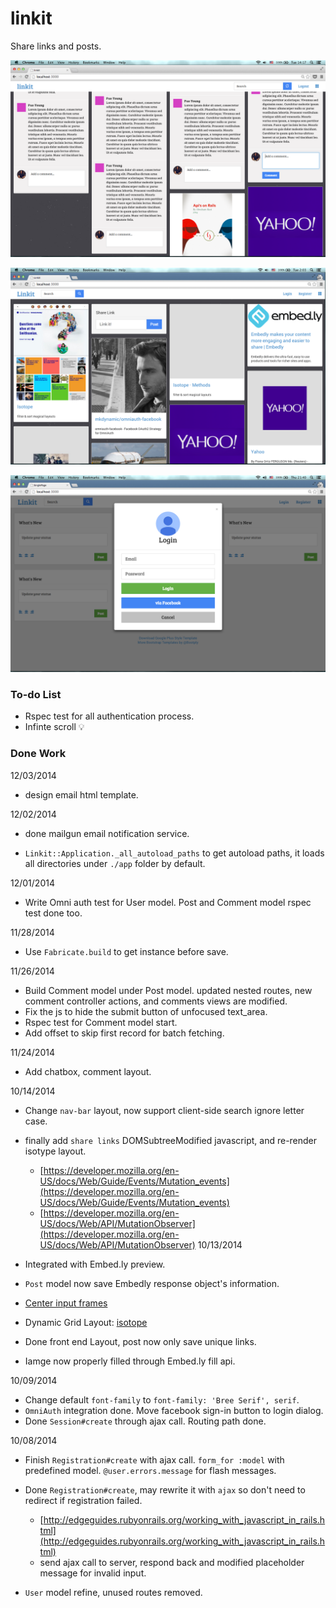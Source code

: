 linkit
======

Share links and posts.

![](https://github.com/jamesyang124/linkit/blob/master/Screenshot2014-11-25-2.png)

![](https://github.com/jamesyang124/linkit/blob/master/Screenshot2014-10-14.png)

![](https://github.com/jamesyang124/linkit/blob/master/Screenshot2014-10-09.png)

### To-do List

- Rspec test for all authentication process.
- Infinte scroll :bulb:

### Done Work

12/03/2014

- design email html template.

12/02/2014

- done mailgun email notification service.

- `Linkit::Application._all_autoload_paths` to get autoload paths, it loads all directories under `./app` folder by default. 

12/01/2014

- Write Omni auth test for User model. Post and Comment model rspec test done too.

11/28/2014

- Use `Fabricate.build` to get instance before save.

11/26/2014

- Build Comment model under Post model. updated nested routes, new comment controller actions, and comments views are modified.
- Fix the js to hide the submit button of unfocused text_area.
- Rspec test for Comment model start.
- Add offset to skip first record for batch fetching.

11/24/2014

- Add chatbox, comment layout.

10/14/2014

- Change `nav-bar` layout, now support client-side search ignore letter case.
- finally add `share links` DOMSubtreeModified javascript, and re-render isotype layout.
  - [https://developer.mozilla.org/en-US/docs/Web/Guide/Events/Mutation_events](https://developer.mozilla.org/en-US/docs/Web/Guide/Events/Mutation_events)
  - [https://developer.mozilla.org/en-US/docs/Web/API/MutationObserver](https://developer.mozilla.org/en-US/docs/Web/API/MutationObserver)
10/13/2014

- Integrated with Embed.ly preview.
- `Post` model now save Embedly response object's information.
- [Center input frames](http://stackoverflow.com/questions/18153234/center-a-div-using-bootstrap-3-markup-or-css)
- Dynamic Grid Layout: [isotope](http://isotope.metafizzy.co/index.html)
- Done front end Layout, post now only save unique links.
- Iamge now properly filled through Embed.ly fill api.

10/09/2014

- Change default `font-family` to `font-family: 'Bree Serif', serif`.
- `OmniAuth` integration done. Move facebook sign-in button to login dialog.
- Done `Session#create` through ajax call. Routing path done.

10/08/2014

- Finish `Registration#create` with ajax call. `form_for :model` with predefined model. `@user.errors.message` for flash messages.

- Done `Registration#create`, may rewrite it with `ajax` so don't need to redirect if registration failed.
  - [http://edgeguides.rubyonrails.org/working_with_javascript_in_rails.html](http://edgeguides.rubyonrails.org/working_with_javascript_in_rails.html)
  - send ajax call to server, respond back and modified placeholder message for invalid input. 

- `User` model refine, unused routes removed.

